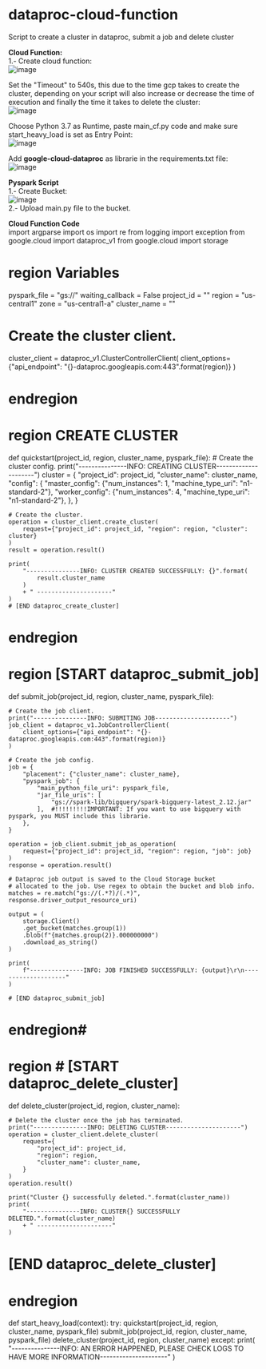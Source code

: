 # dataproc-cloud-function
Script to create a cluster in dataproc, submit a job and delete cluster  

**Cloud Function:**  
1.- Create cloud function:  
  ![image](https://user-images.githubusercontent.com/63972784/208485173-cf096e17-2074-4a48-8e2f-e1d790801500.png)  
  
  Set the "Timeout" to 540s, this due to the time gcp takes to create the cluster, depending on your script will also increase or decrease the time of execution and finally the time it takes to delete the cluster:      
  ![image](https://user-images.githubusercontent.com/63972784/208483961-4841fc6b-32ae-4d26-9a52-e33b021d6415.png)  
  
  Choose Python 3.7 as Runtime, paste main_cf.py code and make sure start_heavy_load is set as Entry Point:  
  ![image](https://user-images.githubusercontent.com/63972784/208484480-5cb1571c-8b44-4164-ad0d-fb1f57d124c6.png)  
  
  Add **google-cloud-dataproc** as librarie in the requirements.txt file:  
  ![image](https://user-images.githubusercontent.com/63972784/208484552-a38a71f3-0ca8-4b2f-943a-2d6317d6731a.png)  

**Pyspark Script**  
1.- Create Bucket:  
  ![image](https://user-images.githubusercontent.com/63972784/208486058-e811aa0b-848c-4b9d-986e-6ea21da7fefd.png)  
2.- Upload main.py file to the bucket.  

**Cloud Function Code**  
import argparse
import os
import re
from logging import exception
from google.cloud import dataproc_v1
from google.cloud import storage

# region Variables
pyspark_file = "gs://"
waiting_callback = False
project_id = ""
region = "us-central1"
zone = "us-central1-a"
cluster_name = ""

# Create the cluster client.
cluster_client = dataproc_v1.ClusterControllerClient(
    client_options={"api_endpoint": "{}-dataproc.googleapis.com:443".format(region)}
)

# endregion

# region CREATE CLUSTER
def quickstart(project_id, region, cluster_name, pyspark_file):
    # Create the cluster config.
    print("---------------INFO: CREATING CLUSTER---------------------")
    cluster = {
        "project_id": project_id,
        "cluster_name": cluster_name,
        "config": {
            "master_config": {"num_instances": 1, "machine_type_uri": "n1-standard-2"},
            "worker_config": {"num_instances": 4, "machine_type_uri": "n1-standard-2"},
        },
    }

    # Create the cluster.
    operation = cluster_client.create_cluster(
        request={"project_id": project_id, "region": region, "cluster": cluster}
    )
    result = operation.result()

    print(
        "---------------INFO: CLUSTER CREATED SUCCESSFULLY: {}".format(
            result.cluster_name
        )
        + " ---------------------"
    )
    # [END dataproc_create_cluster]


# endregion

# region [START dataproc_submit_job]
def submit_job(project_id, region, cluster_name, pyspark_file):

    # Create the job client.
    print("---------------INFO: SUBMITING JOB---------------------")
    job_client = dataproc_v1.JobControllerClient(
        client_options={"api_endpoint": "{}-dataproc.googleapis.com:443".format(region)}
    )

    # Create the job config.
    job = {
        "placement": {"cluster_name": cluster_name},
        "pyspark_job": {
            "main_python_file_uri": pyspark_file,
            "jar_file_uris": [
                "gs://spark-lib/bigquery/spark-bigquery-latest_2.12.jar"
            ],  #!!!!!!!!!IMPORTANT: If you want to use bigquery with pyspark, you MUST include this librarie.
        },
    }

    operation = job_client.submit_job_as_operation(
        request={"project_id": project_id, "region": region, "job": job}
    )
    response = operation.result()

    # Dataproc job output is saved to the Cloud Storage bucket
    # allocated to the job. Use regex to obtain the bucket and blob info.
    matches = re.match("gs://(.*?)/(.*)", response.driver_output_resource_uri)

    output = (
        storage.Client()
        .get_bucket(matches.group(1))
        .blob(f"{matches.group(2)}.000000000")
        .download_as_string()
    )

    print(
        f"---------------INFO: JOB FINISHED SUCCESSFULLY: {output}\r\n--------------------"
    )

    # [END dataproc_submit_job]


# endregion#

# region # [START dataproc_delete_cluster]
def delete_cluster(project_id, region, cluster_name):

    # Delete the cluster once the job has terminated.
    print("---------------INFO: DELETING CLUSTER---------------------")
    operation = cluster_client.delete_cluster(
        request={
            "project_id": project_id,
            "region": region,
            "cluster_name": cluster_name,
        }
    )
    operation.result()

    print("Cluster {} successfully deleted.".format(cluster_name))
    print(
        "---------------INFO: CLUSTER{} SUCCESSFULLY DELETED.".format(cluster_name)
        + " ---------------------"
    )


# [END dataproc_delete_cluster]
# endregion


def start_heavy_load(context):
    try:
        quickstart(project_id, region, cluster_name, pyspark_file)
        submit_job(project_id, region, cluster_name, pyspark_file)
        delete_cluster(project_id, region, cluster_name)
    except:
        print(
            "---------------INFO: AN ERROR HAPPENED, PLEASE CHECK LOGS TO HAVE MORE INFORMATION---------------------"
        )

